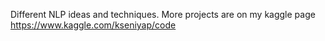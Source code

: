 Different NLP ideas and techniques.
More projects are on my kaggle page https://www.kaggle.com/kseniyap/code
